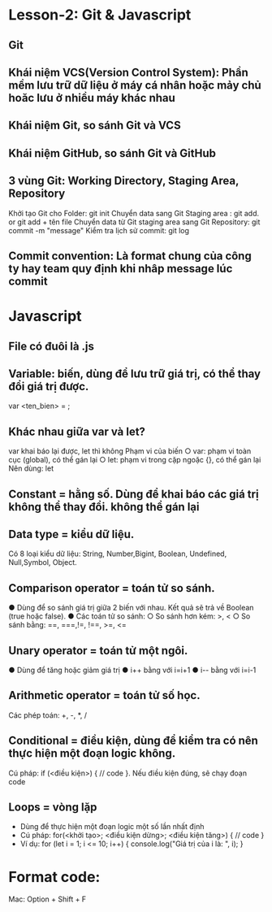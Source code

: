 # Lesson-2: Git & Javascript
## Git
## Khái niệm VCS(Version Control System): Phần mềm lưu trữ dữ liệu ở máy cá nhân hoặc mảy chủ hoăc lưu ở nhiều máy khác nhau 
## Khái niệm Git, so sánh Git và VCS
## Khái niệm GitHub, so sánh Git và GitHub
## 3 vùng Git: Working Directory, Staging Area, Repository
Khởi tạo Git cho Folder: git init
Chuyển data sang Git Staging area : git add. or git add + tên file
Chuyển data từ Git staging area sang Git Repository: git commit -m "message"
Kiểm tra lịch sử commit: git log
## Commit convention: Là format chung của công ty hay team quy định khi nhâp message lúc commit

# Javascript
## File có đuôi là .js
## Variable: biến, dùng để lưu trữ giá trị, có thể thay đổi giá trị được.
var <ten_bien> = <gia tri>;
## Khác nhau giữa var và let?
var khai báo lại được, let thì không
Phạm vi của biến
○ var: phạm vi toàn cục (global), có thể gán lại
○ let: phạm vi trong cặp ngoặc {}, có thể gán lại
Nên dùng: let
## Constant = hằng số. Dùng để khai báo các giá trị không thể thay đổi. không thể gán lại
## Data type = kiểu dữ liệu.
Có 8 loại kiểu dữ liệu: String, Number,Bigint, Boolean, Undefined, Null,Symbol, Object.
## Comparison operator = toán tử so sánh.
● Dùng để so sánh giá trị giữa 2 biến với
nhau. Kết quả sẽ trả về Boolean (true hoặc false).
● Các toán tử so sánh:
○ So sánh hơn kém: >, <
○ So sánh bằng: ==, ===,!=, !==, >=, <=
## Unary operator = toán tử một ngôi.
● Dùng để tăng hoặc giảm giá trị
● i++ bằng với i=i+1
● i-- bằng với i=i-1
## Arithmetic operator = toán tử số học.
Các phép toán: +, -, *, /

## Conditional = điều kiện, dùng để kiểm tra có nên thực hiện một đoạn logic không.
Cú pháp: if (<điều kiện>) { // code }. Nếu
điều kiện đúng, sẽ chạy đoạn code

## Loops = vòng lặp
- Dùng để thực hiện một đoạn logic một số lần nhất định
- Cú pháp: for(<khởi tạo>; <điều kiện dừng>; <điều kiện tăng>) 
{
// code 
}
- Ví dụ:
for (let i = 1; i <= 10; i++) 
{
console.log("Giá trị của i là: ", i);
}

# Format code: 
Mac: Option + Shift + F